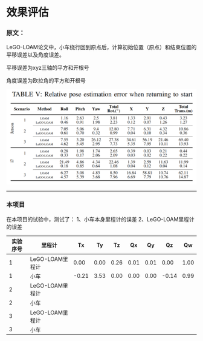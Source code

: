 # 效果评估

### 原文：

LeGO-LOAM论文中，小车绕行回到原点后，计算初始位置（原点）和结束位置的平移误差以及角度误差。

平移误差为xyz三轴的平方和开根号

角度误差为欧拉角的平方和开根号

![](表5.png)

---

### 本项目

在本项目的试验中，测试了：
1、小车本身里程计的误差
2、LeGO-LOAM里程计的误差


实验序号|里程计|Tx|Ty|Tz|Qx|Qy|Qz|Qw|
-|-|-|-|-|-|-|-|-|
1|LeGO-LOAM里程计|0.00|0.00|0.26|0.01|0.01|0.00|1.00|
1|小车|-0.21|3.53|0.00|0.00|0.00|-0.14|0.99|
2|LeGO-LOAM里程计||||||||
2|小车||||||||
3|LeGO-LOAM里程计||||||||
3|小车||||||||
